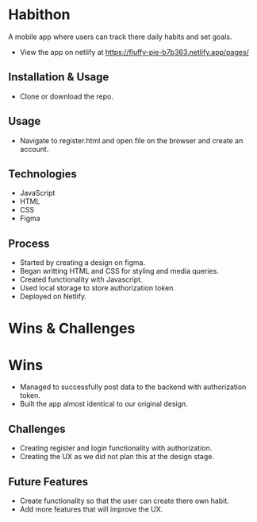 # Habithon

A mobile app where users can track there daily habits and set goals.
- View the app on netlify at https://fluffy-pie-b7b363.netlify.app/pages/
## Installation & Usage

- Clone or download the repo.
## Usage
- Navigate to register.html and open file on the browser and create an account. 
## Technologies
- JavaScript
- HTML
- CSS
- Figma
## Process
- Started by creating a design on figma.
- Began writting HTML and CSS for styling and media queries.
- Created functionality with Javascript.
- Used local storage to store authorization token.
- Deployed on Netlify.
# Wins & Challenges
# Wins
- Managed to successfully post data to the backend with authorization token.
- Built the app almost identical to our original design.

## Challenges
- Creating register and login functionality with authorization.
- Creating the UX as we did not plan this at the design stage. 

## Future Features
- Create functionality so that the user can create there own habit.
- Add more features that will improve the UX.
